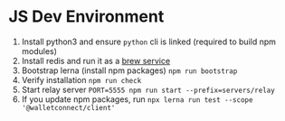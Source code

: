# JS Dev Environment

1. Install python3 and ensure `python` cli is linked (required to build npm modules)
2. Install redis and run it as a [brew service](https://gist.github.com/tomysmile/1b8a321e7c58499ef9f9441b2faa0aa8)
3. Bootstrap lerna (install npm packages) `npm run bootstrap`
4. Verify installation `npm run check`
5. Start relay server `PORT=5555 npm run start --prefix=servers/relay`
6. If you update npm packages, run `npx lerna run test --scope '@walletconnect/client'`

